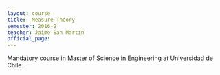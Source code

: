 ```yaml
---
layout: course
title:  Measure Theory
semester: 2016-2
teacher: Jaime San Martín
official_page: 
---
```


Mandatory course in Master of Science in Engineering at Universidad de Chile.

